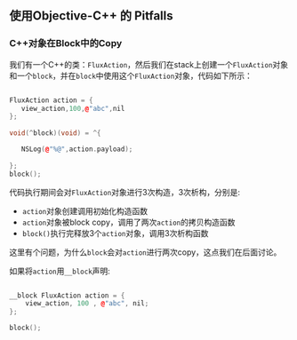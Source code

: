 ## 使用Objective-C++ 的 Pitfalls

### C++对象在Block中的Copy


我们有一个C++的类：`FluxAction`，然后我们在stack上创建一个`FluxAction`对象和一个`block`，并在`block`中使用这个`FluxAction`对象，代码如下所示：


```cpp

FluxAction action = {
   view_action,100,@"abc",nil
};
    
void(^block)(void) = ^{

   NSLog(@"%@",action.payload);
   
};
block();

```

代码执行期间会对`FluxAction`对象进行3次构造，3次析构，分别是:

- `action`对象创建调用初始化构造函数
- `action`对象被block copy，调用了两次`action`的拷贝构造函数
- `block()`执行完释放3个`action`对象，调用3次析构函数

这里有个问题，为什么`block`会对`action`进行两次copy，这点我们在后面讨论。

如果将`action`用`__block`声明:

```cpp

__block FluxAction action = {
	view_action, 100 , @"abc", nil;
};

block();

```